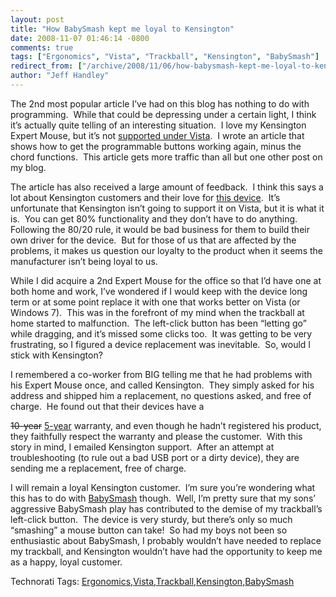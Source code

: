 ```yaml
---
layout: post
title: "How BabySmash kept me loyal to Kensington"
date: 2008-11-07 01:46:14 -0800
comments: true
tags: ["Ergonomics", "Vista", "Trackball", "Kensington", "BabySmash"]
redirect_from: ["/archive/2008/11/06/how-babysmash-kept-me-loyal-to-kensington.aspx/"]
author: "Jeff Handley"
---
```

<!-- more -->
<p>The 2nd most popular article I’ve had on this blog has nothing to do with programming.  While that could be depressing under a certain light, I think it’s actually quite telling of an interesting situation.  I love my Kensington Expert Mouse, but it’s not <a href="http://blog.jeffhandley.com/archive/2007/12/18/kensington-expert-mouse-on-vista.aspx" target="_blank">supported under Vista</a>.  I wrote an article that shows how to get the programmable buttons working again, minus the chord functions.  This article gets more traffic than all but one other post on my blog.</p>  <p>The article has also received a large amount of feedback.  I think this says a lot about Kensington customers and their love for <a href="http://blog.jeffhandley.com/archive/2007/12/06/i-love-my-trackball.aspx" target="_blank">this device</a>.  It’s unfortunate that Kensington isn’t going to support it on Vista, but it is what it is.  You can get 80% functionality and they don’t have to do anything.  Following the 80/20 rule, it would be bad business for them to build their own driver for the device.  But for those of us that are affected by the problems, it makes us question our loyalty to the product when it seems the manufacturer isn’t being loyal to us.</p>  <p>While I did acquire a 2nd Expert Mouse for the office so that I’d have one at both home and work, I’ve wondered if I would keep with the device long term or at some point replace it with one that works better on Vista (or Windows 7).  This was in the forefront of my mind when the trackball at home started to malfunction.  The left-click button has been “letting go” while dragging, and it’s missed some clicks too.  It was getting to be very frustrating, so I figured a device replacement was inevitable.  So, would I stick with Kensington?</p>  <p>I remembered a co-worker from BIG telling me that he had problems with his Expert Mouse once, and called Kensington.  They simply asked for his address and shipped him a replacement, no questions asked, and free of charge.  He found out that their devices have a </p> <del>10-year</del> <ins>5-year</ins> warranty, and even though he hadn’t registered his product, they faithfully respect the warranty and please the customer.  With this story in mind, I emailed Kensington support.  After an attempt at troubleshooting (to rule out a bad USB port or a dirty device), they are sending me a replacement, free of charge.   <p>I will remain a loyal Kensington customer.  I’m sure you’re wondering what this has to do with <a href="http://www.babysmash.com" target="_blank">BabySmash</a> though.  Well, I’m pretty sure that my sons’ aggressive BabySmash play has contributed to the demise of my trackball’s left-click button.  The device is very sturdy, but there’s only so much “smashing” a mouse button can take!  So had my boys not been so enthusiastic about BabySmash, I probably wouldn’t have needed to replace my trackball, and Kensington wouldn’t have had the opportunity to keep me as a happy, loyal customer.</p>  <div style="padding-bottom: 0px; margin: 0px; padding-left: 0px; padding-right: 0px; display: inline; float: none; padding-top: 0px" id="scid:0767317B-992E-4b12-91E0-4F059A8CECA8:d0069ea7-5935-41ed-92f1-1e3df794d64b" class="wlWriterSmartContent">Technorati Tags: <a href="http://technorati.com/tags/Ergonomics" rel="tag">Ergonomics</a>,<a href="http://technorati.com/tags/Vista" rel="tag">Vista</a>,<a href="http://technorati.com/tags/Trackball" rel="tag">Trackball</a>,<a href="http://technorati.com/tags/Kensington" rel="tag">Kensington</a>,<a href="http://technorati.com/tags/BabySmash" rel="tag">BabySmash</a></div>

